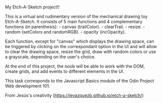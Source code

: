 My Etch-A-Sketch project!!

This is a virtual and rudimentary version of the mechanical drawing toy Etch-A-Sketch. It consists of 5 main functions and 4 complementary functions (in parenthesis):
    - canvas (trailColor).
    - clearTrail.
    - resize.
    - random (setColors and randomRGB).
    - opacity (incOpacity).

Each function, except for "canvas" which displays the drawing space, can be triggered by clicking on the correspondant option in the UI and will allow to clear the drawing space, resize the grid, draw with random colors or use a grayscale, depending on the user's choice.

At the end of this project, the noob will be able to work with the DOM, create grids, and add events to different elements in the UI.

This task corresponds to the Javascript Basics module of the Odin Project Web development 101. 

From Jesús's creativity (https://jevazquezb.github.io/etch-a-sketch/)
